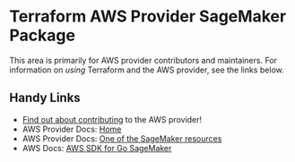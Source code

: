 # Terraform AWS Provider SageMaker Package

This area is primarily for AWS provider contributors and maintainers. For information on _using_ Terraform and the AWS provider, see the links below.


## Handy Links
* [Find out about contributing](../../../docs/contributing) to the AWS provider!
* AWS Provider Docs: [Home](https://registry.terraform.io/providers/hashicorp/aws/latest/docs)
* AWS Provider Docs: [One of the SageMaker resources](https://registry.terraform.io/providers/hashicorp/aws/latest/docs/resources/sagemaker_app)
* AWS Docs: [AWS SDK for Go SageMaker](https://docs.aws.amazon.com/sdk-for-go/api/service/sagemaker/)

